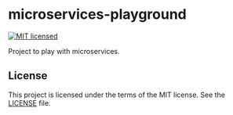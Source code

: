 # microservices-playground

[![MIT licensed](https://img.shields.io/badge/license-MIT-blue.svg)](https://raw.githubusercontent.com/wolffaxn/microservices-playground/master/LICENSE)

Project to play with microservices.

## License

This project is licensed under the terms of the MIT license. See the [LICENSE](LICENSE) file.

